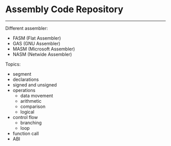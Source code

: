 # Assembly Code Repository
---

Different assembler:
* FASM (Flat Assembler)
* GAS (GNU Assembler)
* MASM (Microsoft Assembler)
* NASM (Netwide Assembler)

Topics:
* segment
* declarations
* signed and unsigned 
* operations
    - data movement
    - arithmetic
    - comparison
    - logical
* control flow
    - branching
    - loop
* function call
* ABI

